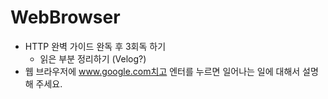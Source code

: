 # WebBrowser

* HTTP 완벽 가이드 완독 후 3회독 하기
    * 읽은 부분 정리하기 (Velog?)
* 웹 브라우저에 www.google.com치고 엔터를 누르면 일어나는 일에 대해서 설명해 주세요.
